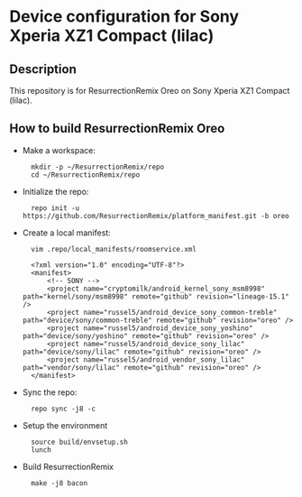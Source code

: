 Device configuration for Sony Xperia XZ1 Compact (lilac)
========================================================

Description
-----------

This repository is for ResurrectionRemix Oreo on Sony Xperia XZ1 Compact (lilac).

How to build ResurrectionRemix Oreo
-----------------------------------

* Make a workspace:

        mkdir -p ~/ResurrectionRemix/repo
        cd ~/ResurrectionRemix/repo

* Initialize the repo:

        repo init -u https://github.com/ResurrectionRemix/platform_manifest.git -b oreo

* Create a local manifest:

        vim .repo/local_manifests/roomservice.xml

        <?xml version="1.0" encoding="UTF-8"?>
        <manifest>
            <!-- SONY -->
            <project name="cryptomilk/android_kernel_sony_msm8998" path="kernel/sony/msm8998" remote="github" revision="lineage-15.1" />
            <project name="russel5/android_device_sony_common-treble" path="device/sony/common-treble" remote="github" revision="oreo" />
            <project name="russel5/android_device_sony_yoshino" path="device/sony/yoshino" remote="github" revision="oreo" />
            <project name="russel5/android_device_sony_lilac" path="device/sony/lilac" remote="github" revision="oreo" />
            <project name="russel5/android_vendor_sony_lilac" path="vendor/sony/lilac" remote="github" revision="oreo" />
        </manifest>

* Sync the repo:

        repo sync -j8 -c

* Setup the environment

        source build/envsetup.sh
        lunch

* Build ResurrectionRemix

        make -j8 bacon
